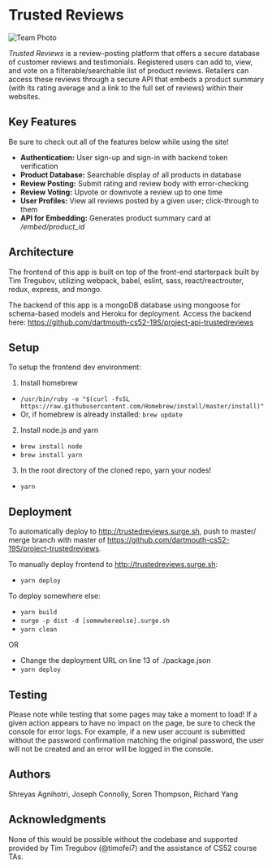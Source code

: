 # Trusted Reviews

![Team Photo](./src/img/search.gif)

*Trusted Reviews* is a review-posting platform that offers a secure database of customer reviews and testimonials. Registered users can add to, view, and vote on a filterable/searchable list of product reviews. Retailers can access these reviews through a secure API that embeds a product summary (with its rating average and a link to the full set of reviews) within their websites.

## Key Features

Be sure to check out all of the features below while using the site!

* **Authentication:** User sign-up and sign-in with backend token verification
* **Product Database:** Searchable display of all products in database
* **Review Posting:** Submit rating and review body with error-checking
* **Review Voting:** Upvote or downvote a review up to one time
* **User Profiles:** View all reviews posted by a given user; click-through to them
* **API for Embedding:** Generates product summary card at */embed/product_id*

## Architecture

The frontend of this app is built on top of the front-end starterpack built by Tim Tregubov, utilizing webpack, babel, eslint, sass, react/reactrouter, redux, express, and mongo.

The backend of this app is a mongoDB database using mongoose for schema-based models and Heroku for deployment.  Access the backend here: https://github.com/dartmouth-cs52-19S/project-api-trustedreviews

## Setup

To setup the frontend dev environment:

1. Install homebrew
  * `/usr/bin/ruby -e "$(curl -fsSL https://raw.githubusercontent.com/Homebrew/install/master/install)"`
  * Or, if homebrew is already installed: `brew update`
2. Install node.js and yarn
  * `brew install node`
  * `brew install yarn`
3. In the root directory of the cloned repo, yarn your nodes!
  * `yarn`


## Deployment

To automatically deploy to http://trustedreviews.surge.sh, push to master/ merge branch with master of https://github.com/dartmouth-cs52-19S/project-trustedreviews.

To manually deploy frontend to http://trustedreviews.surge.sh:

* `yarn deploy`

To deploy somewhere else:

* `yarn build`
* `surge -p dist -d [somewhereelse].surge.sh`
* `yarn clean`

OR

* Change the deployment URL on line 13 of ./package.json
* `yarn deploy`

## Testing

Please note while testing that some pages may take a moment to load! If a given action appears to have no impact on the page, be sure to check the console for error logs. For example, if a new user account is submitted without the password confirmation matching the original password, the user will not be created and an error will be logged in the console.

## Authors

Shreyas Agnihotri, Joseph Connolly, Soren Thompson, Richard Yang

## Acknowledgments

None of this would be possible without the codebase and supported provided by Tim Tregubov (@timofei7) and the assistance of CS52 course TAs.
